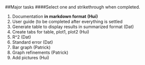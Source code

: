 ##Major tasks 
####Select one and strikethrough when completed.

1. Documentation **in markdown format**  **(Hui)**
1. User guide (to be completed after everything is settled
1. Generate table to display results in summarized format (Dat)
2. Create tabs for table, plot1, plot2 (Hui)
3. R^2 (Dat)
4. Standard error (Dat)
5. Bar graph (Patrick)
6. Graph refinements (Patrick)
6. Add pictures (Hui)
